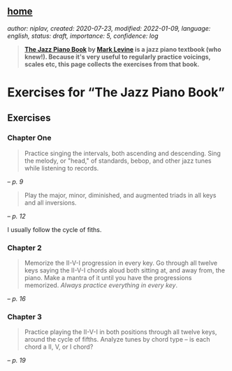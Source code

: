 [home](./index.md)
------------------

*author: niplav, created: 2020-07-23, modified: 2022-01-09, language: english, status: draft, importance: 5, confidence: log*

> __[The Jazz Piano
Book](https://en.wikipedia.org/wiki/The_Jazz_Piano_Book) by [Mark
Levine](https://en.wikipedia.org/wiki/Mark_Levine_\(musician\)) is a jazz
piano textbook (who knew!). Because it's very useful to regularly practice
voicings, scales etc, this page collects the exercises from that book.__

Exercises for “The Jazz Piano Book”
===================================

Exercises
----------

### Chapter One

<!--
> The chart that follows shows all the intervals, both ascending
and descending, as they occur in tunes from the standard jazz
repertoire. […] Play each example and *sing* the interval. […]
Listen carefully to all the voicings in the examples.

*– p. 1*

I usually just hit a random note on the keyboard and try to sing the
next interval starting from that note, iterating through the intervals.
-->
<!--TODO: Image of all possible intervals here-->

> Practice singing the intervals, both ascending and descending. Sing
the melody, or "head," of standards, bebop, and other jazz tunes while
listening to records.

*– p. 9*

> Play the major, minor, diminished, and augmented triads in all keys
and all inversions.

*– p. 12*

I usually follow the cycle of fiths.

### Chapter 2

> Memorize the II-V-I progression in every key. Go through all twelve
keys saying the II-V-I chords aloud both sitting at, and away from,
the piano. Make a mantra of it until you have the progressions
memorized. *Always practice everything in every key*.

*– p. 16*

### Chapter 3

> Practice playing the II-V-I in both positions through all twelve keys,
around the cycle of fifths. Analyze tunes by chord type – is each
chord a II, V, or I chord?

*– p. 19*
